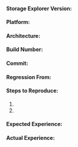#### Storage Explorer Version: ####
<!-- Enter the version of Storage Explorer in which you encountered your issue (see About dialog). -->

#### Platform: ####
<!-- Enter the platform (see About dialog). -->

#### Architecture: ####
<!-- Enter the architecture of the app (see About dialog). -->

#### Build Number: ####
<!-- Enter the build number (see About dialog). -->

#### Commit: ####
<!-- Enter the commit ID (see About dialog). -->

#### Regression From: ####
<!-- Was this working on a previous version? If so, which one? -->

#### Steps to Reproduce: ####

1. <!-- Describe the steps necessary to reproduce your issue. -->
2. <!-- Be as detailed as you can. -->

#### Expected Experience: ####
<!-- Describe the outcome you expect when performing the above steps. -->

#### Actual Experience: ####
<!-- Describe the outcome that actually occurs when performing the above steps. -->
